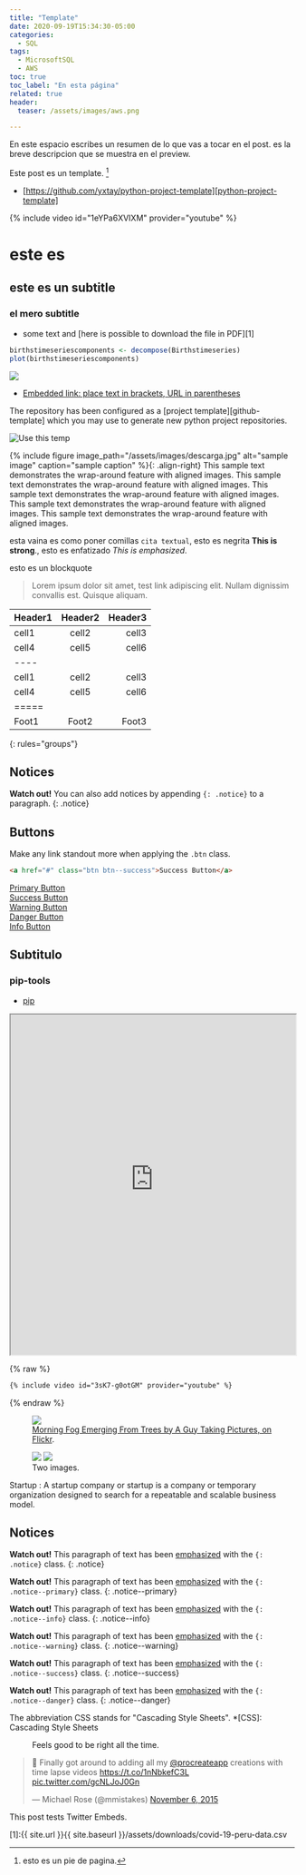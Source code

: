 ```yaml
---
title: "Template"
date: 2020-09-19T15:34:30-05:00
categories:
  - SQL
tags:
  - MicrosoftSQL
  - AWS
toc: true
toc_label: "En esta página"
related: true
header:
  teaser: /assets/images/aws.png

---
```




En este espacio escribes un resumen de lo que vas a tocar en el post.
es la breve descripcion que se muestra en el preview.   

<!--more-->

Este post es un template. [^keyword]

- [https://github.com/yxtay/python-project-template][python-project-template]

{% include video id="1eYPa6XVIXM" provider="youtube" %}

# este es

## este es un subtitle

### el mero subtitle

- some text and [here is possible to download the file in PDF][1]




``` r
birthstimeseriescomponents <- decompose(Birthstimeseries)
plot(birthstimeseriescomponents)
```

![](/myweb/assets/images/Seasonal_files/figure-gfm/trend-1.png)<!-- -->


- [Embedded link: place text in brackets, URL in parentheses](http://google.com)

The repository has been configured as a [project template][github-template]
which you may use to generate new python project repositories.



![Use this temp](/myweb/assets/images/bio-photo.PNG)


{% include figure image_path="/assets/images/descarga.jpg" alt="sample image" caption="sample caption" %}{: .align-right}
This sample text demonstrates the wrap-around feature with aligned images. This sample text demonstrates the wrap-around feature with aligned images. This sample text demonstrates the wrap-around feature with aligned images. This sample text demonstrates the wrap-around feature with aligned images. This sample text demonstrates the wrap-around feature with aligned images.

esta vaina es como poner comillas  `cita textual`, esto es negrita **This is strong**., esto es enfatizado *This is emphasized*.

esto es un blockquote
> Lorem ipsum dolor sit amet, test link adipiscing elit. Nullam dignissim convallis est. Quisque aliquam.

| Header1 | Header2 | Header3 |
|:--------|:-------:|--------:|
| cell1   | cell2   | cell3   |
| cell4   | cell5   | cell6   |
|----
| cell1   | cell2   | cell3   |
| cell4   | cell5   | cell6   |
|=====
| Foot1   | Foot2   | Foot3
{: rules="groups"}

## Notices

**Watch out!** You can also add notices by appending `{: .notice}` to a paragraph.
{: .notice}

## Buttons

Make any link standout more when applying the `.btn` class.

```html
<a href="#" class="btn btn--success">Success Button</a>
```

<div markdown="0"><a href="#" class="btn">Primary Button</a></div>
<div markdown="0"><a href="#" class="btn btn--success">Success Button</a></div>
<div markdown="0"><a href="#" class="btn btn--warning">Warning Button</a></div>
<div markdown="0"><a href="#" class="btn btn--danger">Danger Button</a></div>
<div markdown="0"><a href="#" class="btn btn--info">Info Button</a></div>



## Subtitulo

### pip-tools

  - [pip][pip]


<iframe src="https://jackdougherty.youcanbook.me/" width="100%" height="600px"></iframe>

{% raw %}
```markdown
{% include video id="3sK7-g0otGM" provider="youtube" %}
```
{% endraw %}

<figure>
	<a href="http://farm9.staticflickr.com/8426/7758832526_cc8f681e48_b.jpg"><img src="http://farm9.staticflickr.com/8426/7758832526_cc8f681e48_c.jpg"></a>
	<figcaption><a href="http://www.flickr.com/photos/80901381@N04/7758832526/" title="Morning Fog Emerging From Trees by A Guy Taking Pictures, on Flickr">Morning Fog Emerging From Trees by A Guy Taking Pictures, on Flickr</a>.</figcaption>
</figure>

<figure class="half">
	<a href="http://placehold.it/1200x600.JPG"><img src="http://placehold.it/600x300.jpg"></a>
	<a href="http://placehold.it/1200x600.jpeg"><img src="http://placehold.it/600x300.jpg"></a>
	<figcaption>Two images.</figcaption>
</figure>

Startup
:   A startup company or startup is a company or temporary organization designed to search for a repeatable and scalable business model.


## Notices

**Watch out!** This paragraph of text has been [emphasized](#) with the `{: .notice}` class.
{: .notice}

**Watch out!** This paragraph of text has been [emphasized](#) with the `{: .notice--primary}` class.
{: .notice--primary}

**Watch out!** This paragraph of text has been [emphasized](#) with the `{: .notice--info}` class.
{: .notice--info}

**Watch out!** This paragraph of text has been [emphasized](#) with the `{: .notice--warning}` class.
{: .notice--warning}

**Watch out!** This paragraph of text has been [emphasized](#) with the `{: .notice--success}` class.
{: .notice--success}

**Watch out!** This paragraph of text has been [emphasized](#) with the `{: .notice--danger}` class.
{: .notice--danger}

The abbreviation CSS stands for "Cascading Style Sheets".
*[CSS]: Cascading Style Sheets

<figure style="width: 300px" class="align-right">
  <img src="{{ site.url }}{{ site.baseurl }}/assets/images/bio-photo.PNG" alt="">
  <figcaption>Feels good to be right all the time.</figcaption>
</figure>

<blockquote class="twitter-tweet" data-lang="en"><p lang="en" dir="ltr">🎨 Finally got around to adding all my <a href="https://twitter.com/procreateapp">@procreateapp</a> creations with time lapse videos <a href="https://t.co/1nNbkefC3L">https://t.co/1nNbkefC3L</a> <a href="https://t.co/gcNLJoJ0Gn">pic.twitter.com/gcNLJoJ0Gn</a></p>&mdash; Michael Rose (@mmistakes) <a href="https://twitter.com/mmistakes/status/662678050795094016">November 6, 2015</a></blockquote>
<script async src="//platform.twitter.com/widgets.js" charset="utf-8"></script>

This post tests Twitter Embeds.

[^keyword]: esto es un pie de pagina.

[python-project-template]: https://github.com/yxtay/python-project-template
[pip]: https://pip.pypa.io/en/stable
[1]:{{ site.url }}{{ site.baseurl }}/assets/downloads/covid-19-peru-data.csv
